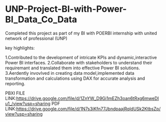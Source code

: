 # UNP-Project-BI-with-Power-BI_Data_Co_Data

Completed this project as part of my BI with POERBI internship with united network of professional (UNP)

key highlights:

1.Contributed to the development of intricate KPIs and dynamic,interactive Power BI interfaces.
2.Collaborate with stakeholders to understand their requiremant and translated them into effective Power BI solutions.
3.Aerdently invovlved in creating data model,implemented data transformation and calculations using DAX for accurate analysis and reporting.

PBXI FILE LINK:https://drive.google.com/file/d/1ZnYW_D9Gi1mEZh3oan6tRxg6mweDIu1_/view?usp=sharing
PDF LINK:https://drive.google.com/file/d/1N7s3iKfn77JbndpaajRqldUSk2KtbsZp/view?usp=sharing
